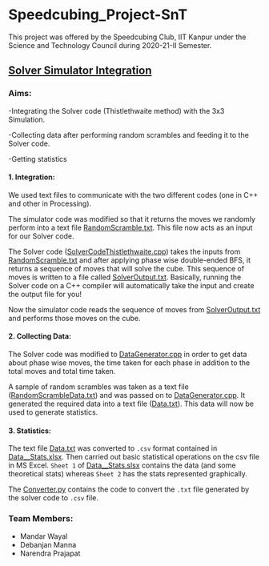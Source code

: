 # Speedcubing_Project-SnT
This project was offered by the Speedcubing Club, IIT Kanpur under the Science and Technology Council during  2020-21-II Semester.  

## [Solver Simulator Integration](./Solver_Simulator_Integration)

### Aims:
-Integrating the Solver code (Thistlethwaite method) with the 3x3 Simulation.

-Collecting data after performing random scrambles and feeding it to the Solver code.

-Getting statistics

#### 1. Integration:

We used text files to communicate with the two different codes (one in C++ and other in Processing).

The simulator code was modified so that it returns the moves we randomly perform into a text file [RandomScramble.txt](./Solver_Simulator_Integration/RandomScramble.txt). This file now acts as an input for our Solver code.

The Solver code ([SolverCodeThistlethwaite.cpp](./Solver_Simulator_Integration/SolverCodeThistlethwaite.cpp)) takes the inputs from [RandomScramble.txt](./Solver_Simulator_Integration/RandomScramble.txt) and after applying phase wise double-ended BFS, it returns a sequence of moves that will solve the cube. This sequence of moves is written to a file called [SolverOutput.txt](./Solver_Simulator_Integration/SolverOutput.txt). Basically, running the Solver code on a C++ compiler will automatically take the input and create the output file for you!

Now the simulator code reads the sequence of moves from [SolverOutput.txt](./Solver_Simulator_Integration/SolverOutput.txt) and performs those moves on the cube.



#### 2. Collecting Data:

The Solver code was modified to [DataGenerator.cpp](./Solver_Simulator_Integration/DataGenerator.cpp)  in order to get data about phase wise moves, the time taken for each phase in addition to the total moves and total time taken.

A sample of random scrambles was taken as a text file ([RandomScrambleData.txt](./Solver_Simulator_Integration/RandomScrambleData.txt)) and was passed on to [DataGenerator.cpp](./Solver_Simulator_Integration/DataGenerator.cpp). It generated the required data into a text file ([Data.txt](./Solver_Simulator_Integration/Data.txt)). This data will now be used to generate statistics.



#### 3. Statistics:

The text file [Data.txt](./Solver_Simulator_Integration/Data.txt) was converted to `.csv` format contained in [Data__Stats.xlsx](./Solver_Simulator_Integration/Data__Stats.xlsx). Then carried out basic statistical operations on the csv file in MS Excel. `Sheet 1` of [Data__Stats.slsx](./Solver_Simulator_Integration/Data__Stats.xlsx) contains the data (and some theoretical stats) whereas `Sheet 2` has the stats represented graphically.

The [Converter.py](./Solver_Simulator_Integration/Converter.py) contains the code to convert the `.txt` file generated by the solver code to `.csv` file.



### Team Members:
- Mandar Wayal
- Debanjan Manna
- Narendra Prajapat

